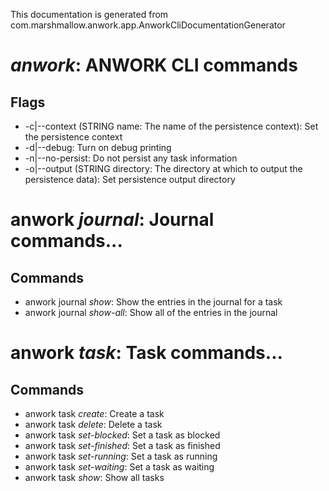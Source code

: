 This documentation is generated from com.marshmallow.anwork.app.AnworkCliDocumentationGenerator

#  *anwork*: ANWORK CLI commands
## Flags
- -c|--context (STRING name: The name of the persistence context): Set the persistence context
- -d|--debug: Turn on debug printing
- -n|--no-persist: Do not persist any task information
- -o|--output (STRING directory: The directory at which to output the persistence data): Set persistence output directory
# anwork *journal*: Journal commands...
## Commands
- anwork journal *show*: Show the entries in the journal for a task
- anwork journal *show-all*: Show all of the entries in the journal
# anwork *task*: Task commands...
## Commands
- anwork task *create*: Create a task
- anwork task *delete*: Delete a task
- anwork task *set-blocked*: Set a task as blocked
- anwork task *set-finished*: Set a task as finished
- anwork task *set-running*: Set a task as running
- anwork task *set-waiting*: Set a task as waiting
- anwork task *show*: Show all tasks
